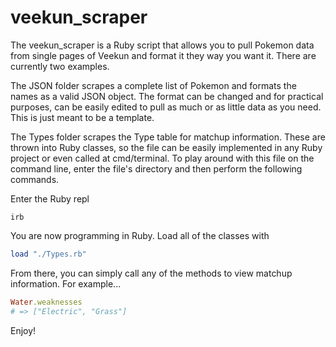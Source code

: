 # veekun_scraper

The veekun_scraper is a Ruby script that allows you to pull Pokemon data from single pages of Veekun and format it they way you want it.  There are currently two examples.  

The JSON folder scrapes a complete list of Pokemon and formats the names as a valid JSON object.  The format can be changed and for practical purposes, can be easily edited to pull as much or as little data as you need.  This is just meant to be a template.  

The Types folder scrapes the Type table for matchup information.  These are thrown into Ruby classes, so the file can be easily implemented in any Ruby project or even called at cmd/terminal.  To play around with this file on the command line, enter the file's directory and then perform the following commands.

Enter the Ruby repl
````
irb
````

You are now programming in Ruby.  Load all of the classes with
````ruby
load "./Types.rb"
````

From there, you can simply call any of the methods to view matchup information.  For example...
````ruby
Water.weaknesses
# => ["Electric", "Grass"]
````

Enjoy!

